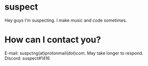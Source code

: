# suspect

Hey guys I'm suspecting. I make music and code sometimes.

# How can I contact you?

E-mail: suspctng(at)protonmail(dot)com. May take longer to respond.
Discord: suspect#1416
